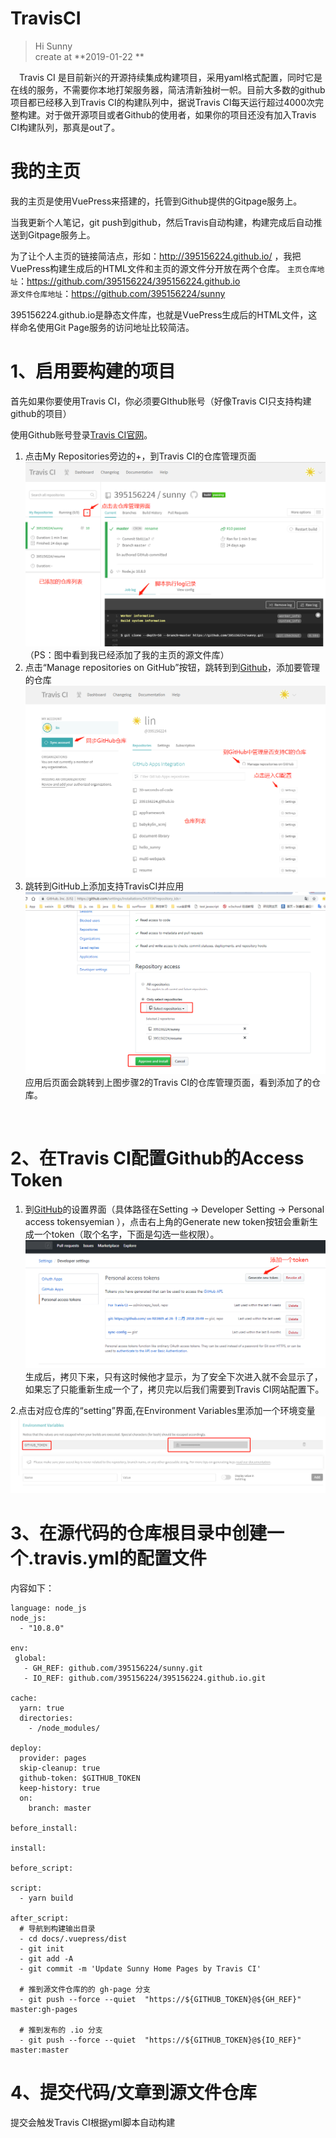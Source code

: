 TravisCI
===
> Hi Sunny <br>
> create at **2019-01-22        ** <br>


&emsp;Travis CI 是目前新兴的开源持续集成构建项目，采用yaml格式配置，同时它是在线的服务，不需要你本地打架服务器，简洁清新独树一帜。目前大多数的github项目都已经移入到Travis CI的构建队列中，据说Travis CI每天运行超过4000次完整构建。对于做开源项目或者Github的使用者，如果你的项目还没有加入Travis CI构建队列，那真是out了。


# 我的主页
我的主页是使用VuePress来搭建的，托管到Github提供的Gitpage服务上。

当我更新个人笔记，git push到github，然后Travis自动构建，构建完成后自动推送到Gitpage服务上。

为了让个人主页的链接简洁点，形如：http://395156224.github.io/
，我把VuePress构建生成后的HTML文件和主页的源文件分开放在两个仓库。
`主页仓库地址`：https://github.com/395156224/395156224.github.io <br>
`源文件仓库地址`：https://github.com/395156224/sunny

395156224.github.io是静态文件库，也就是VuePress生成后的HTML文件，这样命名使用Git Page服务的访问地址比较简洁。

# 1、启用要构建的项目
首先如果你要使用Travis CI，你必须要GIthub账号（好像Travis CI只支持构建github的项目）

使用Github账号登录[Travis CI官网](https://travis-ci.com/)。
1. 点击My Repositories旁边的+，到Travis CI的仓库管理页面
![图片](../.vuepress/public/img/add-project-0.png)
（PS：图中看到我已经添加了我的主页的源文件库）
2. 点击“Manage repositories on GitHub”按钮，跳转到到[Github](https://github.com/settings/installations/543934?repository_ids=)，添加要管理的仓库
![图片](../.vuepress/public/img/add-project-1.png)
3. 跳转到GitHub上添加支持TravisCI并应用
![图片](../.vuepress/public/img/add-project-2.png)
应用后页面会跳转到上图步骤2的Travis CI的仓库管理页面，看到添加了的仓库。
<br>

# 2、在Travis CI配置Github的Access Token
1. 到[GitHub](https://github.com/settings/tokens)的设置界面（具体路径在Setting -> Developer Setting -> Personal access tokensyemian ），点击右上角的Generate new token按钮会重新生成一个token（取个名字，下面是勾选一些权限）。
![图片](../.vuepress/public/img/add-token-0.png)
生成后，拷贝下来，只有这时候他才显示，为了安全下次进入就不会显示了，如果忘了只能重新生成一个了，拷贝完以后我们需要到Travis CI网站配置下。

2.点击对应仓库的“setting”界面,在Environment Variables里添加一个环境变量
![图片](../.vuepress/public/img/add-token-1.png)

# 3、在源代码的仓库根目录中创建一个.travis.yml的配置文件
内容如下：
```
language: node_js
node_js:
  - "10.8.0"

env:
 global:
   - GH_REF: github.com/395156224/sunny.git
   - IO_REF: github.com/395156224/395156224.github.io.git

cache:
  yarn: true
  directories:
    - /node_modules/

deploy:
  provider: pages
  skip-cleanup: true
  github-token: $GITHUB_TOKEN
  keep-history: true
  on:
    branch: master

before_install:

install:

before_script:

script:
  - yarn build

after_script:
  # 导航到构建输出目录
  - cd docs/.vuepress/dist
  - git init
  - git add -A
  - git commit -m 'Update Sunny Home Pages by Travis CI'

  # 推到源文件仓库的的 gh-page 分支
  - git push --force --quiet  "https://${GITHUB_TOKEN}@${GH_REF}" master:gh-pages

  # 推到发布的 .io 分支
  - git push --force --quiet  "https://${GITHUB_TOKEN}@${IO_REF}" master:master
```

# 4、提交代码/文章到源文件仓库
提交会触发Travis CI根据yml脚本自动构建
